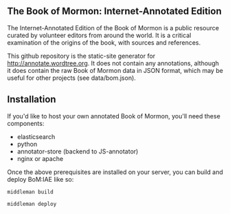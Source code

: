 The Book of Mormon: Internet-Annotated Edition
-----

The Internet-Annotated Edition of the Book of Mormon is a public resource curated by volunteer editors from around the world. It is a critical examination of the origins of the book, with sources and references.

This github repository is the static-site generator for http://annotate.wordtree.org. It does not contain any annotations, although it does contain the raw Book of Mormon data in JSON format, which may be useful for other projects (see data/bom.json).

Installation
-----

If you'd like to host your own annotated Book of Mormon, you'll need these components:

- elasticsearch
- python
- annotator-store (backend to JS-annotator)
- nginx or apache

Once the above prerequisites are installed on your server, you can build and deploy BoM:IAE like so:

```
middleman build
```

```
middleman deploy
```

